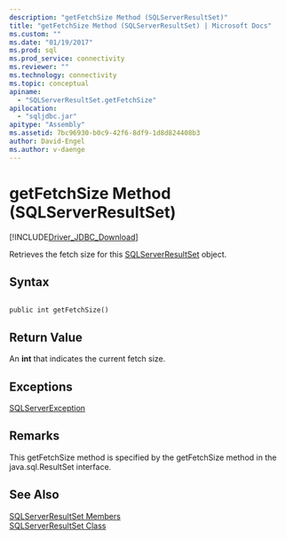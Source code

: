 ```yaml
---
description: "getFetchSize Method (SQLServerResultSet)"
title: "getFetchSize Method (SQLServerResultSet) | Microsoft Docs"
ms.custom: ""
ms.date: "01/19/2017"
ms.prod: sql
ms.prod_service: connectivity
ms.reviewer: ""
ms.technology: connectivity
ms.topic: conceptual
apiname: 
  - "SQLServerResultSet.getFetchSize"
apilocation: 
  - "sqljdbc.jar"
apitype: "Assembly"
ms.assetid: 7bc96930-b0c9-42f6-8df9-1d8d824408b3
author: David-Engel
ms.author: v-daenge
---
```

# getFetchSize Method (SQLServerResultSet)
[!INCLUDE[Driver_JDBC_Download](../../../includes/driver_jdbc_download.md)]

  Retrieves the fetch size for this [SQLServerResultSet](../../../connect/jdbc/reference/sqlserverresultset-class.md) object.  
  
## Syntax  
  
```  
  
public int getFetchSize()  
```  
  
## Return Value  
 An **int** that indicates the current fetch size.  
  
## Exceptions  
 [SQLServerException](../../../connect/jdbc/reference/sqlserverexception-class.md)  
  
## Remarks  
 This getFetchSize method is specified by the getFetchSize method in the java.sql.ResultSet interface.  
  
## See Also  
 [SQLServerResultSet Members](../../../connect/jdbc/reference/sqlserverresultset-members.md)   
 [SQLServerResultSet Class](../../../connect/jdbc/reference/sqlserverresultset-class.md)  
  
  
